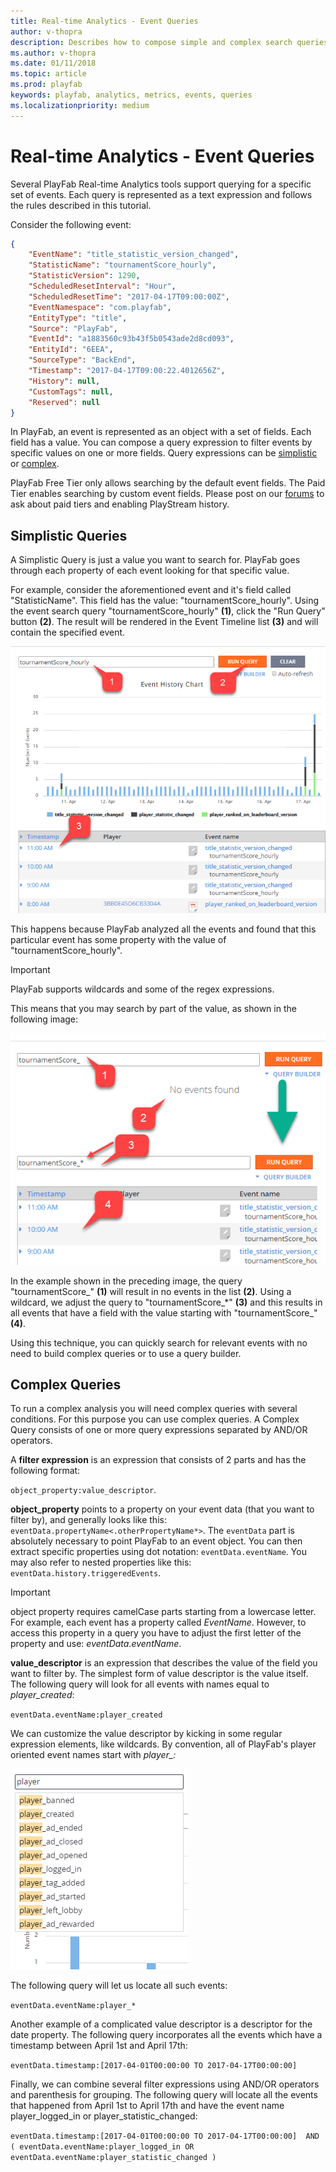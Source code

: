 ```yaml
---
title: Real-time Analytics - Event Queries
author: v-thopra
description: Describes how to compose simple and complex search queries for PlayFab events.
ms.author: v-thopra
ms.date: 01/11/2018
ms.topic: article
ms.prod: playfab
keywords: playfab, analytics, metrics, events, queries
ms.localizationpriority: medium
---
```


# Real-time Analytics - Event Queries

Several PlayFab Real-time Analytics tools support querying for a specific set of events. Each query is represented as a text expression and follows the rules described in this tutorial.

Consider the following event:

```json
{
    "EventName": "title_statistic_version_changed",
    "StatisticName": "tournamentScore_hourly",
    "StatisticVersion": 1290,
    "ScheduledResetInterval": "Hour",
    "ScheduledResetTime": "2017-04-17T09:00:00Z",
    "EventNamespace": "com.playfab",
    "EntityType": "title",
    "Source": "PlayFab",
    "EventId": "a1883560c93b43f5b0543ade2d8cd093",
    "EntityId": "6EEA",
    "SourceType": "BackEnd",
    "Timestamp": "2017-04-17T09:00:22.4012656Z",
    "History": null,
    "CustomTags": null,
    "Reserved": null
}
```

In PlayFab, an event is represented as an object with a set of fields. Each field has a value. You can compose a query expression to filter events by specific values on one or more fields. Query expressions can be [simplistic](#simplistic-queries) or [complex](#complex-queries).

PlayFab Free Tier only allows searching by the default event fields. The Paid Tier enables searching by custom event fields. Please post on our [forums](https://community.playfab.com/questions/ask.html) to ask about paid tiers and enabling PlayStream history.

## Simplistic Queries

A Simplistic Query is just a value you want to search for. PlayFab goes through each property of each event looking for that specific value.

For example, consider the aforementioned event and it's field called "StatisticName". This field has the value: "tournamentScore_hourly". Using the event search query "tournamentScore_hourly" **(1)**, click the "Run Query" button **(2)**. The result will be rendered in the Event Timeline list **(3)** and will contain the specified event.

![Simplistic Event Query - Straight value](media/tutorials/simplistic-event-query-straight-value.png)  

This happens because PlayFab analyzed all the events and found that this particular event has some property with the value of "tournamentScore_hourly".

> [!IMPORTANT]
> PlayFab supports wildcards and some of the regex expressions.

This means that you may search by part of the value, as shown in the following image:

![Simplistic Event Query - Wildcard value](media/tutorials/simplistic-event-query-wildcard-value.png)  

In the example shown in the preceding image, the query "tournamentScore_" **(1)** will result in no events in the list **(2)**. Using a wildcard, we adjust the query to "tournamentScore_*" **(3)** and this results in all events that have a field with the value starting with "tournamentScore_" **(4)**. 

Using this technique, you can quickly search for relevant events with no need to build complex queries or to use a query builder.

## Complex Queries

To run a complex analysis you will need complex queries with several conditions. For this purpose you can use complex queries. A Complex Query consists of one or more query expressions separated by AND/OR operators.

A **filter expression** is an expression that consists of 2 parts and has the following format:

`object_property:value_descriptor`.

**object_property** points to a property on your event data (that you want to filter by), and generally looks like this: `eventData.propertyName<.otherPropertyName*>`. The `eventData` part is absolutely necessary to point PlayFab to an event object. You can then extract specific properties using dot notation: `eventData.eventName`. You may also refer to nested properties like this: `eventData.history.triggeredEvents`.

> [!IMPORTANT]
> object property requires camelCase parts starting from a lowercase letter. For example, each event has a property called *EventName*. However, to access this property in a query you have to adjust the first letter of the property and use: *eventData.eventName*.

**value_descriptor** is an expression that describes the value of the field you want to filter by. The simplest form of value descriptor is the value itself. The following query will look for all events with names equal to *player_created*:

`eventData.eventName:player_created`

We can customize the value descriptor by kicking in some regular expression elements, like wildcards. By convention, all of PlayFab's player oriented event names start with *player_:*

![PlayFab player event names](media/tutorials/playfab-player-event-names.png)  

The following query will let us locate all such events:

`eventData.eventName:player_*`

Another example of a complicated value descriptor is a descriptor for the date property. The following query incorporates all the events which have a timestamp between April 1st and April 17th:

`eventData.timestamp:[2017-04-01T00:00:00 TO 2017-04-17T00:00:00]`

Finally, we can combine several filter expressions using AND/OR operators and parenthesis for grouping. The following query will locate all the events that happened from April 1st to April 17th and have the event name player_logged_in or player_statistic_changed:

`eventData.timestamp:[2017-04-01T00:00:00 TO 2017-04-17T00:00:00]  AND ( eventData.eventName:player_logged_in OR eventData.eventName:player_statistic_changed )`

